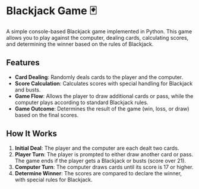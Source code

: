 # Blackjack Game 🃏

A simple console-based Blackjack game implemented in Python. This game allows you to play against the computer, dealing cards, calculating scores, and determining the winner based on the rules of Blackjack.

## Features

- **Card Dealing**: Randomly deals cards to the player and the computer.
- **Score Calculation**: Calculates scores with special handling for Blackjack and busts.
- **Game Flow**: Allows the player to draw additional cards or pass, while the computer plays according to standard Blackjack rules.
- **Game Outcome**: Determines the result of the game (win, loss, or draw) based on the final scores.

## How It Works

1. **Initial Deal**: The player and the computer are each dealt two cards.
2. **Player Turn**: The player is prompted to either draw another card or pass. The game ends if the player gets a Blackjack or busts (score over 21).
3. **Computer Turn**: The computer draws cards until its score is 17 or higher.
4. **Determine Winner**: The scores are compared to declare the winner, with special rules for Blackjack.


